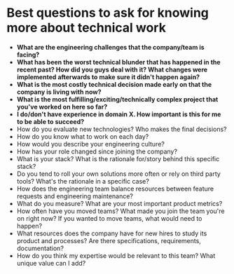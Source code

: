 
# Best questions to ask for knowing more about technical work

- **What are the engineering challenges that the company/team is facing?**
- **What has been the worst technical blunder that has happened in the recent past? How did you guys deal with it? What changes were implemented afterwards to make sure it didn't happen again?**
- **What is the most costly technical decision made early on that the company is living with now?**
- **What is the most fulfilling/exciting/technically complex project that you've worked on here so far?**
- **I do/don't have experience in domain X. How important is this for me to be able to succeed?**
- How do you evaluate new technologies? Who makes the final decisions?
- How do you know what to work on each day?
- How would you describe your engineering culture?
- How has your role changed since joining the company?
- What is your stack? What is the rationale for/story behind this specific stack?
- Do you tend to roll your own solutions more often or rely on third party tools? What's the rationale in a specific case?
- How does the engineering team balance resources between feature requests and engineering maintenance?
- What do you measure? What are your most important product metrics?
- How often have you moved teams? What made you join the team you're on right now? If you wanted to move teams, what would need to happen?
- What resources does the company have for new hires to study its product and processes? Are there specifications, requirements, documentation?
- How do you think my expertise would be relevant to this team? What unique value can I add?
